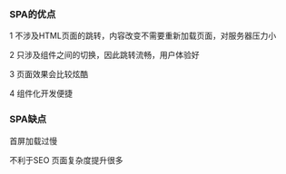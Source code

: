 ### SPA的优点
1 不涉及HTML页面的跳转，内容改变不需要重新加载页面，对服务器压力小

2 只涉及组件之间的切换，因此跳转流畅，用户体验好

3 页面效果会比较炫酷


4 组件化开发便捷

### SPA缺点

首屏加载过慢

不利于SEO
页面复杂度提升很多  